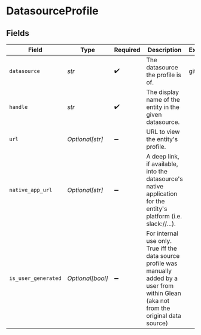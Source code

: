 # DatasourceProfile


## Fields

| Field                                                                                                                                          | Type                                                                                                                                           | Required                                                                                                                                       | Description                                                                                                                                    | Example                                                                                                                                        |
| ---------------------------------------------------------------------------------------------------------------------------------------------- | ---------------------------------------------------------------------------------------------------------------------------------------------- | ---------------------------------------------------------------------------------------------------------------------------------------------- | ---------------------------------------------------------------------------------------------------------------------------------------------- | ---------------------------------------------------------------------------------------------------------------------------------------------- |
| `datasource`                                                                                                                                   | *str*                                                                                                                                          | :heavy_check_mark:                                                                                                                             | The datasource the profile is of.                                                                                                              | github                                                                                                                                         |
| `handle`                                                                                                                                       | *str*                                                                                                                                          | :heavy_check_mark:                                                                                                                             | The display name of the entity in the given datasource.                                                                                        |                                                                                                                                                |
| `url`                                                                                                                                          | *Optional[str]*                                                                                                                                | :heavy_minus_sign:                                                                                                                             | URL to view the entity's profile.                                                                                                              |                                                                                                                                                |
| `native_app_url`                                                                                                                               | *Optional[str]*                                                                                                                                | :heavy_minus_sign:                                                                                                                             | A deep link, if available, into the datasource's native application for the entity's platform (i.e. slack://...).                              |                                                                                                                                                |
| `is_user_generated`                                                                                                                            | *Optional[bool]*                                                                                                                               | :heavy_minus_sign:                                                                                                                             | For internal use only. True iff the data source profile was manually added by a user from within Glean (aka not from the original data source) |                                                                                                                                                |